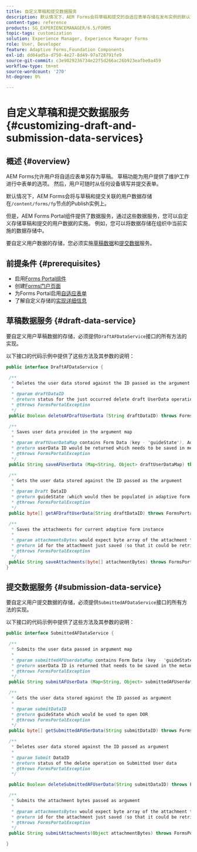 ```yaml
---
title: 自定义草稿和提交数据服务
description: 默认情况下，AEM Forms会将草稿和提交的自适应表单存储在发布实例的默认节点中。 但是，您可以配置AEM Forms的草稿和提交数据服务，以自定义草稿和提交的自适应表单的存储。
content-type: reference
products: SG_EXPERIENCEMANAGER/6.5/FORMS
topic-tags: customization
solution: Experience Manager, Experience Manager Forms
role: User, Developer
feature: Adaptive Forms,Foundation Components
exl-id: dd04ad5a-d750-4e27-8d49-97a728791fe9
source-git-commit: c3e9029236734e22f5d266ac26b923eafbe0a459
workflow-type: tm+mt
source-wordcount: '270'
ht-degree: 0%

---
```


# 自定义草稿和提交数据服务 {#customizing-draft-and-submission-data-services}

## 概述 {#overview}

AEM Forms允许用户将自适应表单另存为草稿。 草稿功能为用户提供了维护工作进行中表单的选项。 然后，用户可随时从任何设备填写并提交表单。

默认情况下，AEM Forms会将与草稿和提交关联的用户数据存储在`/content/forms/fp`节点的Publish实例上。

但是，AEM Forms Portal组件提供了数据服务，通过这些数据服务，您可以自定义存储草稿和提交的用户数据的实施。 例如，您可以将数据存储在组织中当前实施的数据存储中。

要自定义用户数据的存储，您必须实施[草稿数据](/help/forms/using/custom-draft-submission-data-services.md#p-draft-data-service-p)和[提交数据](/help/forms/using/custom-draft-submission-data-services.md#p-submission-data-service-p)服务。

## 前提条件 {#prerequisites}

* 启用[Forms Portal组件](/help/forms/using/enabling-forms-portal-components.md)
* 创建[Forms门户页面](/help/forms/using/creating-form-portal-page.md)
* 为Forms Portal启用[自适应表单](/help/forms/using/draft-submission-component.md)
* 了解自定义存储的[实现详细信息](/help/forms/using/draft-submission-component.md#customizing-the-storage)

## 草稿数据服务 {#draft-data-service}

要自定义用户草稿数据的存储，必须提供`DraftAFDataService`接口的所有方法的实现。

以下接口的代码示例中提供了这些方法及其参数的说明：

```java
public interface DraftAFDataService {

 /**
  * Deletes the user data stored against the ID passed as the argument
  *
  * @param draftDataID
  * @return status for the just occurred delete draft UserData operation
  * @throws FormsPortalException
  */
 public Boolean deleteAFDraftUserData (String draftDataID) throws FormsPortalException;

 /**
  * Saves user data provided in the argument map
  *
  * @param draftUserDataMap contains Form Data (key - "guideState"), Adaptive Form Name (Key - "guideName"), and Draft DataID (Key - "userDataID") if there is update
  * @return userData ID would be returned which needs to be saved in metadata node
  * @throws FormsPortalException
  */
 public String saveAFUserData (Map<String, Object> draftUserDataMap) throws FormsPortalException;

 /**
  * Gets the user data stored against the ID passed as the argument
  *
  * @param Draft DataID
  * @return guideState (which would then be populated in adaptive form to reload the draft) which is stored against draftDataID
  * @throws FormsPortalException
  */
 public byte[] getAFDraftUserData(String draftDataID) throws FormsPortalException;

 /**
  * Saves the attachments for current adaptive form instance
  *
  * @param attachmentsBytes would expect byte array of the attachment to be saved
  * @return id for the attachment just saved (so that it could be retrieved later)
  * @throws FormsPortalException
  */
 public String saveAttachments(byte[] attachmentBytes) throws FormsPortalException;
}
```

## 提交数据服务 {#submission-data-service}

要自定义用户提交数据的存储，必须提供`SubmittedAFDataService`接口的所有方法的实现。

以下接口的代码示例中提供了这些方法及其参数的说明：

```java
public interface SubmittedAFDataService {

 /**
  * Submits the user data passed in argument map
  *
  * @param submittedAFUserdataMap contains Form Data (key - "guideState"), Adaptive Form Name (Key - "guideName"), and Draft DataID (Key - "userDataID")
  * @return userData ID is returned that needs to be saved in the metadata node
  * @throws FormsPortalException
  */
 public String submitAFUserData (Map<String, Object> submittedAFUserdataMap) throws FormsPortalException;

 /**
  * Gets the user data stored against the ID passed as argument
  *
  * @param submitDataID
  * @return guideState which would be used to open DOR
  * @throws FormsPortalException
  */
 public byte[] getSubmittedAFUSerData(String submitDataID) throws FormsPortalException;

 /**
  * Deletes user data stored against the ID passed as argument
  *
  * @param Submit DataID
  * @return status of the delete operation on Submitted User data
  * @throws FormsPortalException
  */

 public Boolean deleteSubmittedAFUserData(String submitDataID) throws FormsPortalException;

 /**
  * Submits the attachment bytes passed as argument
  *
  * @param attachmentsBytes would expect byte array of the attachment to be saved
  * @return id for the attachment just saved (so that it could be retrieved later)
  * @throws FormsPortalException
  */
 public String submitAttachments(Object attachmentBytes) throws FormsPortalException;

}
```
